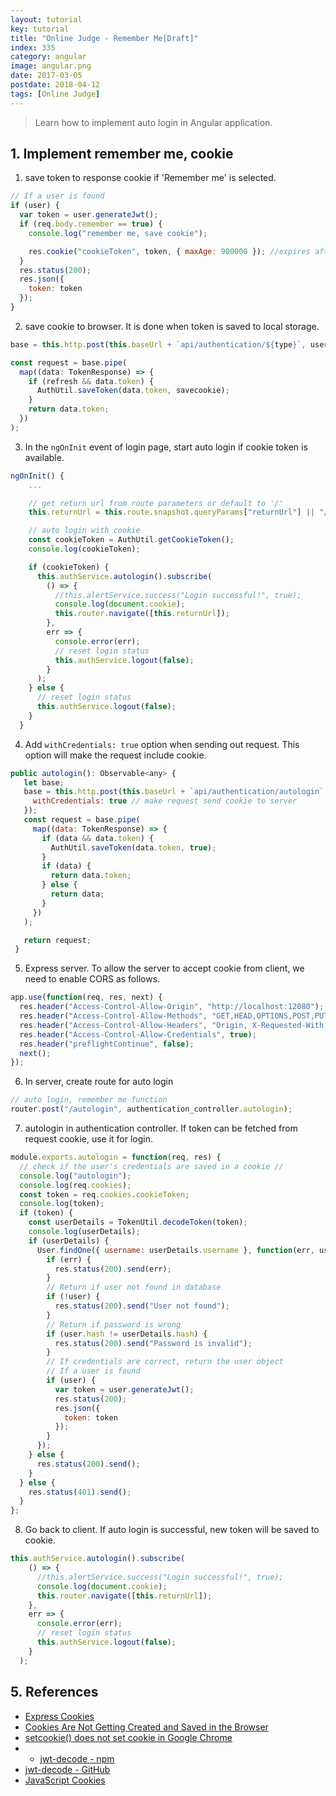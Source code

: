 ```yaml
---
layout: tutorial
key: tutorial
title: "Online Judge - Remember Me[Draft]"
index: 335
category: angular
image: angular.png
date: 2017-03-05
postdate: 2018-04-12
tags: [Online Judge]
---
```


> Learn how to implement auto login in Angular application.

## 1. Implement remember me, cookie
1) save token to response cookie if 'Remember me' is selected.
```javascript
// If a user is found
if (user) {
  var token = user.generateJwt();
  if (req.body.remember == true) {
    console.log("remember me, save cookie");

    res.cookie("cookieToken", token, { maxAge: 900000 }); //expires after 900000 ms = 15 minutes
  }
  res.status(200);
  res.json({
    token: token
  });
}
```
2) save cookie to browser. It is done when token is saved to local storage.
```javascript
base = this.http.post(this.baseUrl + `api/authentication/${type}`, user);

const request = base.pipe(
  map((data: TokenResponse) => {
    if (refresh && data.token) {
      AuthUtil.saveToken(data.token, savecookie);
    }
    return data.token;
  })
);
```
3) In the `ngOnInit` event of login page, start auto login if cookie token is available.
```javascript
ngOnInit() {
    ...

    // get return url from route parameters or default to '/'
    this.returnUrl = this.route.snapshot.queryParams["returnUrl"] || "/";

    // auto login with cookie
    const cookieToken = AuthUtil.getCookieToken();
    console.log(cookieToken);

    if (cookieToken) {
      this.authService.autologin().subscribe(
        () => {
          //this.alertService.success("Login successful!", true);
          console.log(document.cookie);
          this.router.navigate([this.returnUrl]);
        },
        err => {
          console.error(err);
          // reset login status
          this.authService.logout(false);
        }
      );
    } else {
      // reset login status
      this.authService.logout(false);
    }
  }
```
4) Add `withCredentials: true` option when sending out request. This option will make the request include cookie.
```javascript
public autologin(): Observable<any> {
   let base;
   base = this.http.post(this.baseUrl + `api/authentication/autologin`, "", {
     withCredentials: true // make request send cookie to server
   });
   const request = base.pipe(
     map((data: TokenResponse) => {
       if (data && data.token) {
         AuthUtil.saveToken(data.token, true);
       }
       if (data) {
         return data.token;
       } else {
         return data;
       }
     })
   );

   return request;
 }
```
5) Express server. To allow the server to accept cookie from client, we need to enable CORS as follows.
```javascript
app.use(function(req, res, next) {
  res.header("Access-Control-Allow-Origin", "http://localhost:12080");
  res.header("Access-Control-Allow-Methods", "GET,HEAD,OPTIONS,POST,PUT");
  res.header("Access-Control-Allow-Headers", "Origin, X-Requested-With, Content-Type, Accept, Authorization");
  res.header("Access-Control-Allow-Credentials", true);
  res.header("preflightContinue", false);
  next();
});
```
6) In server, create route for auto login
```javascript
// auto login, remember me function
router.post("/autologin", authentication_controller.autologin);
```
7) autologin in authentication controller. If token can be fetched from request cookie, use it for login.
```javascript
module.exports.autologin = function(req, res) {
  // check if the user's credentials are saved in a cookie //
  console.log("autologin");
  console.log(req.cookies);
  const token = req.cookies.cookieToken;
  console.log(token);
  if (token) {
    const userDetails = TokenUtil.decodeToken(token);
    console.log(userDetails);
    if (userDetails) {
      User.findOne({ username: userDetails.username }, function(err, user) {
        if (err) {
          res.status(200).send(err);
        }
        // Return if user not found in database
        if (!user) {
          res.status(200).send("User not found");
        }
        // Return if password is wrong
        if (user.hash != userDetails.hash) {
          res.status(200).send("Password is invalid");
        }
        // If credentials are correct, return the user object
        // If a user is found
        if (user) {
          var token = user.generateJwt();
          res.status(200);
          res.json({
            token: token
          });
        }
      });
    } else {
      res.status(200).send();
    }
  } else {
    res.status(401).send();
  }
};
```
8) Go back to client. If auto login is successful, new token will be saved to cookie.
```javascript
this.authService.autologin().subscribe(
    () => {
      //this.alertService.success("Login successful!", true);
      console.log(document.cookie);
      this.router.navigate([this.returnUrl]);
    },
    err => {
      console.error(err);
      // reset login status
      this.authService.logout(false);
    }
  );
```


## 5. References
* [Express Cookies](http://expressjs.com/en/api.html#res.cookie)
* [Cookies Are Not Getting Created and Saved in the Browser](https://stackoverflow.com/questions/19555069/cookies-are-not-getting-created-and-saved-in-the-browser)
* [setcookie() does not set cookie in Google Chrome](https://stackoverflow.com/questions/5849013/setcookie-does-not-set-cookie-in-google-chrome)
* * [jwt-decode - npm](https://www.npmjs.com/package/jwt-decode)
* [jwt-decode - GitHub](https://github.com/auth0/jwt-decode)
* [JavaScript Cookies](https://www.w3schools.com/js/js_cookies.asp)
